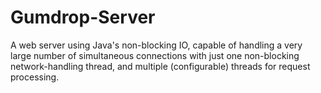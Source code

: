 # Gumdrop-Server

A web server using Java's non-blocking IO, capable of handling a very large number of simultaneous connections with just
one non-blocking network-handling thread, and multiple (configurable) threads for request processing.
